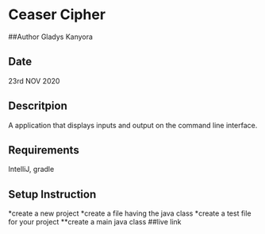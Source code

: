 # Ceaser Cipher
##Author
Gladys Kanyora
## Date
23rd NOV 2020
## Descritpion
A application that displays inputs and output on the command line interface.
## Requirements
IntelliJ,
gradle
## Setup Instruction
*create a new project
*create a file having the java class
*create a test file for your project
**create a main java class
##live link
